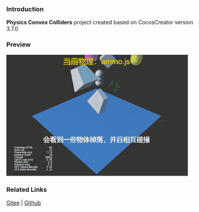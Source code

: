 ### Introduction
**Physics Convex Colliders**  project created based on CocosCreator version 3.7.0

### Preview
![image](../../../gif/202203/2022030431.gif)

### Related Links
[Gitee](https://gitee.com/mirrors_cocos-creator/example-3d/blob/master/physics-3d/assets/cases/scenes) | [Github](https://github.com/cocos-creator/example-3d/blob/master/physics-3d/assets/cases/scenes)